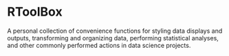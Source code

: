 # RToolBox

A personal collection of convenience functions for styling data displays and outputs, transforming and organizing data, performing statistical analyses, and other commonly performed actions in data science projects.
